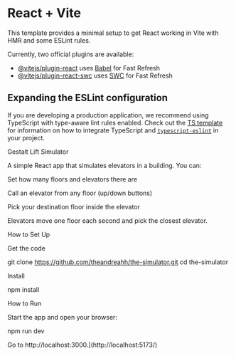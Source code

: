 # React + Vite

This template provides a minimal setup to get React working in Vite with HMR and some ESLint rules.

Currently, two official plugins are available:

- [@vitejs/plugin-react](https://github.com/vitejs/vite-plugin-react/blob/main/packages/plugin-react) uses [Babel](https://babeljs.io/) for Fast Refresh
- [@vitejs/plugin-react-swc](https://github.com/vitejs/vite-plugin-react/blob/main/packages/plugin-react-swc) uses [SWC](https://swc.rs/) for Fast Refresh

## Expanding the ESLint configuration

If you are developing a production application, we recommend using TypeScript with type-aware lint rules enabled. Check out the [TS template](https://github.com/vitejs/vite/tree/main/packages/create-vite/template-react-ts) for information on how to integrate TypeScript and [`typescript-eslint`](https://typescript-eslint.io) in your project.







Gestalt Lift Simulator

A simple React app that simulates elevators in a building. You can:

Set how many floors and elevators there are

Call an elevator from any floor (up/down buttons)

Pick your destination floor inside the elevator

Elevators move one floor each second and pick the closest elevator.

How to Set Up

Get the code

git clone https://github.com/theandreahh/the-simulator.git
cd the-simulator

Install

npm install

How to Run

Start the app and open your browser:

npm run dev


Go to http://localhost:3000.](http://localhost:5173/)




